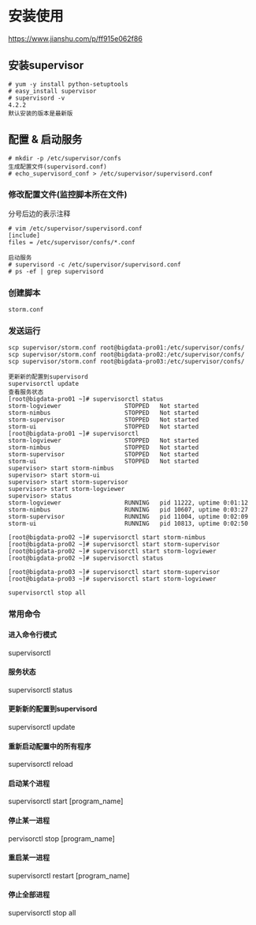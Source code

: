 # 安装使用
https://www.jianshu.com/p/ff915e062f86
## 安装supervisor
```
# yum -y install python-setuptools
# easy_install supervisor
# supervisord -v
4.2.2
默认安装的版本是最新版
```
## 配置 & 启动服务
```
# mkdir -p /etc/supervisor/confs
生成配置文件(supervisord.conf)
# echo_supervisord_conf > /etc/supervisor/supervisord.conf
```
### 修改配置文件(监控脚本所在文件)
分号后边的表示注释
```
# vim /etc/supervisor/supervisord.conf
[include]
files = /etc/supervisor/confs/*.conf

启动服务
# supervisord -c /etc/supervisor/supervisord.conf
# ps -ef | grep supervisord
```
### 创建脚本
```
storm.conf
```
### 发送运行
```
scp supervisor/storm.conf root@bigdata-pro01:/etc/supervisor/confs/
scp supervisor/storm.conf root@bigdata-pro02:/etc/supervisor/confs/
scp supervisor/storm.conf root@bigdata-pro03:/etc/supervisor/confs/

更新新的配置到supervisord    
supervisorctl update
查看服务状态
[root@bigdata-pro01 ~]# supervisorctl status
storm-logviewer                  STOPPED   Not started
storm-nimbus                     STOPPED   Not started
storm-supervisor                 STOPPED   Not started
storm-ui                         STOPPED   Not started
[root@bigdata-pro01 ~]# supervisorctl
storm-logviewer                  STOPPED   Not started
storm-nimbus                     STOPPED   Not started
storm-supervisor                 STOPPED   Not started
storm-ui                         STOPPED   Not started
supervisor> start storm-nimbus
supervisor> start storm-ui
supervisor> start storm-supervisor
supervisor> start storm-logviewer
supervisor> status
storm-logviewer                  RUNNING   pid 11222, uptime 0:01:12
storm-nimbus                     RUNNING   pid 10607, uptime 0:03:27
storm-supervisor                 RUNNING   pid 11004, uptime 0:02:09
storm-ui                         RUNNING   pid 10813, uptime 0:02:50

[root@bigdata-pro02 ~]# supervisorctl start storm-nimbus
[root@bigdata-pro02 ~]# supervisorctl start storm-supervisor
[root@bigdata-pro02 ~]# supervisorctl start storm-logviewer
[root@bigdata-pro02 ~]# supervisorctl status

[root@bigdata-pro03 ~]# supervisorctl start storm-supervisor
[root@bigdata-pro03 ~]# supervisorctl start storm-logviewer

supervisorctl stop all
```
### 常用命令
#### 进入命令行模式
supervisorctl
#### 服务状态
supervisorctl status
#### 更新新的配置到supervisord    
supervisorctl update
#### 重新启动配置中的所有程序
supervisorctl reload
#### 启动某个进程
supervisorctl start [program_name]
#### 停止某一进程
pervisorctl stop [program_name]
#### 重启某一进程
supervisorctl restart [program_name]
#### 停止全部进程
supervisorctl stop all
